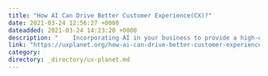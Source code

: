 ```yaml
---
title: "How AI Can Drive Better Customer Experience(CX)?"
date: 2021-03-24 12:56:27 +0000
dateadded: 2021-03-24 14:23:20 +0000
description: "    Incorporating AI in your business to provide a high-quality customer Experience  Continue reading on UX Planet »  "
link: "https://uxplanet.org/how-ai-can-drive-better-customer-experience-cx-809e8aad7c4d?source=rss----819cc2aaeee0---4"
category:
directory: _directory/ux-planet.md
---
```

